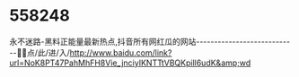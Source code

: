 # 558248
永不迷路-黑料正能量最新热点,抖音所有网红瓜的网站----------------------------🎃🎃点/此/进/入/http://www.baidu.com/link?url=NoK8PT47PahMhFH8Vie_jnciyIKNTTtVBQKpill6udK&amp;wd
